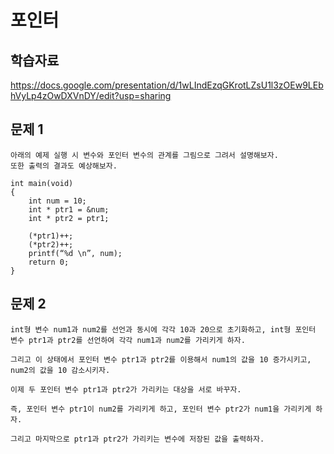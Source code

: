 # 포인터 
## 학습자료

https://docs.google.com/presentation/d/1wLIndEzqGKrotLZsU1l3zOEw9LEbhVyLp4zOwDXVnDY/edit?usp=sharing

## 문제 1
```
아래의 예제 실행 시 변수와 포인터 변수의 관계를 그림으로 그려서 설명해보자. 
또한 출력의 결과도 예상해보자.

int main(void) 
{
	int num = 10;
	int * ptr1 = &num;
	int * ptr2 = ptr1;

	(*ptr1)++;
	(*ptr2)++;
	printf(“%d \n”, num);
	return 0;
}
```

## 문제 2
```
int형 변수 num1과 num2를 선언과 동시에 각각 10과 20으로 초기화하고, int형 포인터 변수 ptr1과 ptr2를 선언하여 각각 num1과 num2를 가리키게 하자. 

그리고 이 상태에서 포인터 변수 ptr1과 ptr2를 이용해서 num1의 값을 10 증가시키고, num2의 값을 10 감소시키자.

이제 두 포인터 변수 ptr1과 ptr2가 가리키는 대상을 서로 바꾸자. 

즉, 포인터 변수 ptr1이 num2를 가리키게 하고, 포인터 변수 ptr2가 num1을 가리키게 하자. 

그리고 마지막으로 ptr1과 ptr2가 가리키는 변수에 저장된 값을 출력하자.
```

